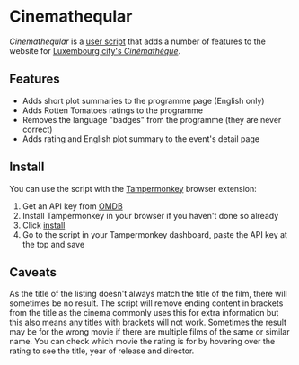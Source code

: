 # Cinematheqular

*Cinematheqular* is a [user script](https://en.wikipedia.org/wiki/Userscript) that adds a number of features to the website for [Luxembourg city's *Cinémathèque*](https://www.vdl.lu/en/visiting/art-and-culture/cultural-institutions/film/cinematheque).

## Features

* Adds short plot summaries to the programme page (English only)
* Adds Rotten Tomatoes ratings to the programme
* Removes the language "badges" from the programme (they are never correct)
* Adds rating and English plot summary to the event's detail page

## Install

You can use the script with the [Tampermonkey](https://www.tampermonkey.net/) browser extension:

1. Get an API key from [OMDB](https://www.omdbapi.com/apikey.aspx)
2. Install Tampermonkey in your browser if you haven't done so already
3. Click [install](./cinematheqular.user.js?raw=1)
4. Go to the script in your Tampermonkey dashboard, paste the API key at the top and save

## Caveats

As the title of the listing doesn't always match the title of the film, there will sometimes be no result. The script will remove ending content in brackets from the title as the cinema commonly uses this for extra information but this also means any titles with brackets will not work. Sometimes the result may be for the wrong movie if there are multiple films of the same or similar name. You can check which movie the rating is for by hovering over the rating to see the title, year of release and director.